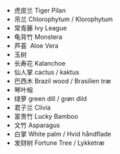 - 虎皮兰 Tiger Pilan
- 吊兰 Chlorophytum / Klorophytum
- 常青藤 Ivy League
- 龟背竹 Monstera
- 芦荟  Aloe Vera
- 玉树
- 长寿花 Kalanchoe
- 仙人掌 cactus / kaktus
- 巴西木 Brazil wood / Brasilien træ
- 琴叶榕
- 绿萝 green dill / grøn dild
- 君子兰 Clivia
- 富贵竹 Lucky Bamboo
- 文竹 Asparagus
- 白掌 White palm / Hvid håndflade
- 发财树 Fortune Tree / Lykketræ